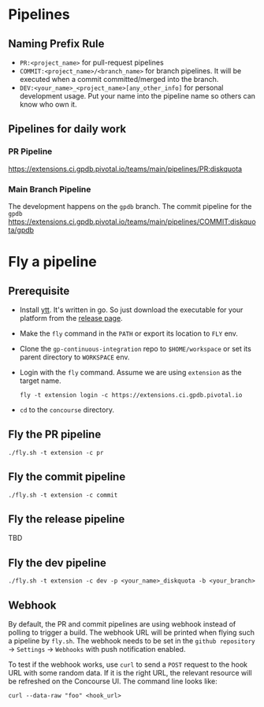 # Pipelines

## Naming Prefix Rule

- `PR:<project_name>` for pull-request pipelines
- `COMMIT:<project_name>/<branch_name>` for branch pipelines. It will be executed when a commit committed/merged into the branch.
- `DEV:<your_name>_<project_name>[any_other_info]` for personal development usage. Put your name into the pipeline name so others can know who own it.

## Pipelines for daily work

### PR Pipeline

https://extensions.ci.gpdb.pivotal.io/teams/main/pipelines/PR:diskquota

### Main Branch Pipeline

The development happens on the `gpdb` branch. The commit pipeline for the `gpdb`
https://extensions.ci.gpdb.pivotal.io/teams/main/pipelines/COMMIT:diskquota/gpdb


# Fly a pipeline

## Prerequisite

- Install [ytt](https://carvel.dev/ytt/). It's written in go. So just download the executable for your platform from the [release page](https://github.com/vmware-tanzu/carvel-ytt/releases).
- Make the `fly` command in the `PATH` or export its location to `FLY` env.
- Clone the `gp-continuous-integration` repo to `$HOME/workspace` or set its parent directory to `WORKSPACE` env.
- Login with the `fly` command. Assume we are using `extension` as the target name.

  ```
  fly -t extension login -c https://extensions.ci.gpdb.pivotal.io
  ```
- `cd` to the `concourse` directory.

## Fly the PR pipeline

```
./fly.sh -t extension -c pr
```

## Fly the commit pipeline

```
./fly.sh -t extension -c commit
```

## Fly the release pipeline

TBD

## Fly the dev pipeline

```
./fly.sh -t extension -c dev -p <your_name>_diskquota -b <your_branch>
```

## Webhook

By default, the PR and commit pipelines are using webhook instead of polling to trigger a build. The webhook URL will be printed when flying such a pipeline by `fly.sh`. The webhook needs to be set in the `github repository` -> `Settings` -> `Webhooks` with push notification enabled.

To test if the webhook works, use `curl` to send a `POST` request to the hook URL with some random data. If it is the right URL, the relevant resource will be refreshed on the Concourse UI. The command line looks like:

```
curl --data-raw "foo" <hook_url>
```
